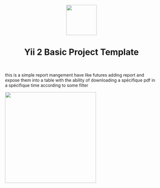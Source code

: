 <p align="center">
    <a href="https://github.com/yiisoft" target="_blank">
        <img src="https://avatars0.githubusercontent.com/u/993323" height="100px">
    </a>
    <h1 align="center">Yii 2 Basic Project Template</h1>
    <br>
</p>

<p>this is a simple report mangement have like futures adding report and expose them into a table with the ability of downloading a spécifique pdf in a spécifique time according to some filter</p>

<img src="https://ibb.co/6RcZ0Kw" height="300px" width="300px">
